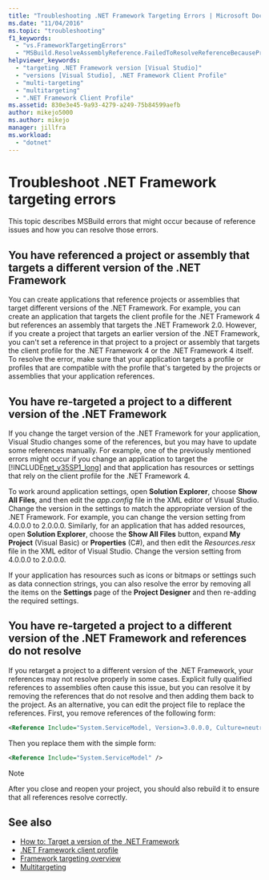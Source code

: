 ```yaml
---
title: "Troubleshooting .NET Framework Targeting Errors | Microsoft Docs"
ms.date: "11/04/2016"
ms.topic: "troubleshooting"
f1_keywords:
  - "vs.FrameworkTargetingErrors"
  - "MSBuild.ResolveAssemblyReference.FailedToResolveReferenceBecausePrimaryAssemblyInExclusionList"
helpviewer_keywords:
  - "targeting .NET Framework version [Visual Studio]"
  - "versions [Visual Studio], .NET Framework Client Profile"
  - "multi-targeting"
  - "multitargeting"
  - ".NET Framework Client Profile"
ms.assetid: 830e3e45-9a93-4279-a249-75b84599aefb
author: mikejo5000
ms.author: mikejo
manager: jillfra
ms.workload:
  - "dotnet"
---
```

# Troubleshoot .NET Framework targeting errors
This topic describes MSBuild errors that might occur because of reference issues and how you can resolve those errors.

## You have referenced a project or assembly that targets a different version of the .NET Framework
 You can create applications that reference projects or assemblies that target different versions of the .NET Framework. For example, you can create an application that targets the client profile for the .NET Framework 4 but references an assembly that targets the .NET Framework 2.0. However, if you create a project that targets an earlier version of the .NET Framework, you can't set a reference in that project to a project or assembly that targets the client profile for the .NET Framework 4 or the .NET Framework 4 itself. To resolve the error, make sure that your application targets a profile or profiles that are compatible with the profile that's targeted by the projects or assemblies that your application references.

## You have re-targeted a project to a different version of the .NET Framework
 If you change the target version of the .NET Framework for your application, Visual Studio changes some of the references, but you may have to update some references manually. For example, one of the previously mentioned errors might occur if you change an application to target the [!INCLUDE[net_v35SP1_long](../msbuild/includes/net_v35sp1_long_md.md)] and that application has resources or settings that rely on the client profile for the .NET Framework 4.

 To work around application settings, open **Solution Explorer**, choose **Show All Files**, and then edit the *app.config* file in the XML editor of Visual Studio. Change the version in the settings to match the appropriate version of the .NET Framework. For example, you can change the version setting from 4.0.0.0 to 2.0.0.0. Similarly, for an application that has added resources, open **Solution Explorer**, choose the **Show All Files** button, expand **My Project** (Visual Basic) or **Properties** (C#), and then edit the *Resources.resx* file in the XML editor of Visual Studio. Change the version setting from 4.0.0.0 to 2.0.0.0.

 If your application has resources such as icons or bitmaps or settings such as data connection strings, you can also resolve the error by removing all the items on the **Settings** page of the **Project Designer** and then re-adding the required settings.

## You have re-targeted a project to a different version of the .NET Framework and references do not resolve
 If you retarget a project to a different version of the .NET Framework, your references may not resolve properly in some cases. Explicit fully qualified references to assemblies often cause this issue, but you can resolve it by removing the references that do not resolve and then adding them back to the project. As an alternative, you can edit the project file to replace the references. First, you remove references of the following form:

```xml
<Reference Include="System.ServiceModel, Version=3.0.0.0, Culture=neutral, PublicKeyToken=b77a5c561934e089, processorArchitecture=MSIL" />
```

 Then you replace them with the simple form:

```xml
<Reference Include="System.ServiceModel" />
```

> [!NOTE]
> After you close and reopen your project, you should also rebuild it to ensure that all references resolve correctly.

## See also

- [How to: Target a version of the .NET Framework](../ide/visual-studio-multi-targeting-overview.md)
- [.NET Framework client profile](/dotnet/framework/deployment/client-profile)
- [Framework targeting overview](../ide/visual-studio-multi-targeting-overview.md)
- [Multitargeting](../msbuild/msbuild-multitargeting-overview.md)